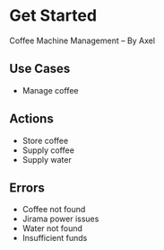 # Get Started
Coffee Machine Management – By Axel

## Use Cases
- Manage coffee

## Actions
- Store coffee
- Supply coffee
- Supply water

## Errors
- Coffee not found
- Jirama power issues
- Water not found
- Insufficient funds
